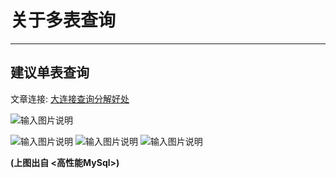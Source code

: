 # 关于多表查询
- - -
## 建议单表查询

文章连接: [大连接查询分解好处](https://java.isture.com/db/mysql/mysql-x-optimize-decompose-connection.html)

![输入图片说明](https://images.gitee.com/uploads/images/2022/0613/152646_d7a62b6d_1766278.png "屏幕截图.png")

![输入图片说明](https://foruda.gitee.com/images/1666336728402711844/52788205_1766278.png "屏幕截图")
![输入图片说明](https://foruda.gitee.com/images/1666336945935088277/f60e3288_1766278.png "屏幕截图")
![输入图片说明](https://foruda.gitee.com/images/1666336954686520161/c6c83adc_1766278.png "屏幕截图")

**(上图出自 <高性能MySql>)**